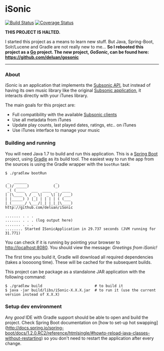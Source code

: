 iSonic
======
[![Build Status](https://travis-ci.org/deluan/iSonic.svg?branch=master)](https://travis-ci.org/deluan/iSonic)
[![Coverage Status](https://img.shields.io/coveralls/deluan/iSonic.svg)](https://coveralls.io/r/deluan/iSonic)

__THIS PROJECT IS HALTED.__

I started this project as a means to learn new stuff. But Java, Spring-Boot, Solr/Lucene and Gradle are not really new to me... __So I rebooted this project as a [Go](https://golang.org/) project. The new project, _GoSonic_, can be found here: https://github.com/deluan/gosonic__

---

### About

iSonic is an application that implements the [Subsonic API](http://www.subsonic.org/pages/api.jsp), but instead of
having its own music library like the original [Subsonic application](http://www.subsonic.org), it interacts directly
with your iTunes library.

The main goals for this project are:
* Full compatibility with the available [Subsonic clients](http://www.subsonic.org/pages/apps.jsp)
* Use all metadata from iTunes
* Update play counts, last played dates, ratings, etc..  on iTunes
* Use iTunes interface to manage your music


### Building and running

You will need Java 1.7 to build and run this application. This is a [Spring Boot](http://projects.spring.io/spring-boot)
project, using [Gradle](http://www.gradle.org) as its build tool. The easiest way to run the app from the sources is
using the Gradle wrapper with the `bootRun` task:
```
$ ./gradlew bootRun

 _  ______             _
(_)/ _____)           (_)
 _( (____   ___  ____  _  ____
| |\____ \ / _ \|  _ \| |/ ___)
| |_____) ) |_| | | | | ( (___
|_(______/ \___/|_| |_|_|\____)
http://github.com/deluan/iSonic

....... . . .
....... . . . (log output here)
....... . . .
........ Started ISonicApplication in 29.737 seconds (JVM running for 31.771)
```

You can check if it is running by pointing your browser to [http://localhost:8080](http://localhost:8080). You should
view the message: _Greetings from iSonic!_

The first time you build it, Gradle will download all required dependencies (takes a looooong time). These will be
cached for the subsequent builds.

This project can be package as a standalone JAR application with the following command:
```
$ ./gradlew build                        # to build it
$ java -jar build/libs/iSonic-X.X.X.jar  # to run it (use the current version instead of X.X.X)
```


### Setup dev environment

Any _good_ IDE with Gradle support should be able to open and build the project. Check Spring Boot documentation on
[how to set-up hot swapping]
(http://docs.spring.io/spring-boot/docs/1.2.0.RC2/reference/htmlsingle/#howto-reload-java-classes-without-restarting)
so you don't need to restart the application after every change.
